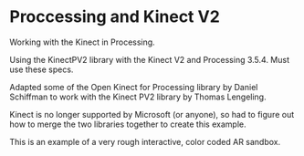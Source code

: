 # Proccessing and Kinect V2
 Working with the Kinect in Processing.

Using the KinectPV2 library with the Kinect V2 and Processing 3.5.4. Must use these specs.

Adapted some of the Open Kinect for Processing library by Daniel Schiffman to work with the Kinect PV2 library by Thomas Lengeling.

Kinect is no longer supported by Microsoft (or anyone), so had to figure out how to merge the two libraries together to create this example.

This is an example of a very rough interactive, color coded AR sandbox.